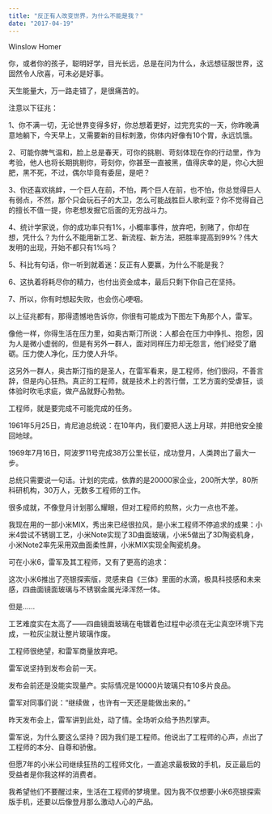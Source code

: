 ```yaml
---
title: "反正有人改变世界，为什么不能是我？"
date: "2017-04-19"
---
```


Winslow Homer

你，或者你的孩子，聪明好学，目光长远，总是在问为什么，永远想征服世界，这固然令人欣喜，可未必是好事。

天生能量大，万一路走错了，是很痛苦的。

注意以下征兆：

1、你不满一切，无论世界变得多好，你总想着更好，过完充实的一天，你昨晚满意地躺下，今天早上，又需要新的目标刺激，你体内好像有10个胃，永远饥饿。

2、可能你脾气温和，脸上总是春天，可你的挑剔、苛刻体现在你的行动里，作为考验，他人也将长期挑剔你，苛刻你，你甚至一直被黑，值得庆幸的是，你心大胆肥，黑不死，不过，偶尔毕竟有委屈，是吧？

3、你还喜欢挑衅，一个巨人在前，不怕，两个巨人在前，也不怕，你总觉得巨人有弱点，不然，那个只会玩石子的大卫，怎么可能战胜巨人歌利亚？你不觉得自己的擅长不值一提，你老想发掘它后面的无穷战斗力。

4、统计学家说，你的成功率只有1%，小概率事件，放弃吧，别赌了，你却在想，凭什么？为什么不能用新工艺、新流程、新方法，把胜率提高到99%？伟大发明的出现，开始不都只有1%吗？

5、科比有句话，你一听到就着迷：反正有人要赢，为什么不能是我？

6、这执着将耗尽你的精力，也付出资金成本，最后只剩下你自己在坚持。

7、所以，你有时想起失败，也会伤心哽咽。

以上征兆都有，那得遗憾地告诉你，你很有可能成为下图左下角那个人，雷军。

像他一样，你得生活在压力里，如奥古斯汀所说：人都会在压力中挣扎、抱怨，因为人是微小虚弱的，但是有另外一群人，面对同样压力却无怨言，他们经受了磨砺。压力使人净化，压力使人升华。

这另外一群人，奥古斯汀指的是圣人，在雷军看来，是工程师，他们很闷，不善言辞，但是内心狂热。真正的工程师，就是技术上的苦行僧，工艺方面的受虐狂，谈体验时吹毛求疵，做产品就野心勃勃。

工程师，就是要完成不可能完成的任务。

1961年5月25日，肯尼迪总统说：在10年内，我们要把人送上月球，并把他安全接回地球。  

1969年7月16日，阿波罗11号完成38万公里长征，成功登月，人类跨出了最大一步。

总统只需要说一句话。计划的完成，依靠的是20000家企业，200所大学，80所科研机构，30万人，无数多工程师的工作。

很多成就，不像登月计划那么耀眼，但对工程师的煎熬，火力一点也不差。

我现在用的一部小米MIX，秀出来已经很拉风，是小米工程师不停追求的成果：小米4尝试不锈钢工艺，小米Note实现了3D曲面玻璃，小米5做出了3D陶瓷机身，小米Note2率先采用双曲面柔性屏，小米MIX实现全陶瓷机身。

可在小米6，雷军及其工程师，又有了更高的追求：

这次小米6推出了亮银探索版，灵感来自《三体》里面的水滴，极具科技感和未来感，四曲面镜面玻璃与不锈钢金属光泽浑然一体。

但是……

工艺难度实在太高了——四曲镜面玻璃在电镀着色过程中必须在无尘真空环境下完成，一粒灰尘就让整片玻璃作废。

工程师很绝望，和雷军商量放弃吧。

雷军说坚持到发布会前一天。

发布会前还是没能实现量产。实际情况是10000片玻璃只有10多片良品。  

雷军对同事们说：“继续做 ，也许有一天还是能做出来的。”

昨天发布会上，雷军讲到此处，动了情。全场听众给予热烈掌声。

雷军说，为什么要这么坚持？因为我们是工程师。他说出了工程师的心声，点出了工程师的本分、自尊和骄傲。

但愿7年的小米公司继续狂热的工程师文化，一直追求最极致的手机，反正最后的受益者是你我这样的消费者。

我希望他们不要醒过来，生活在工程师的梦境里。因为我不仅想要小米6亮银探索版手机，还要以后像登月那么激动人心的产品。
